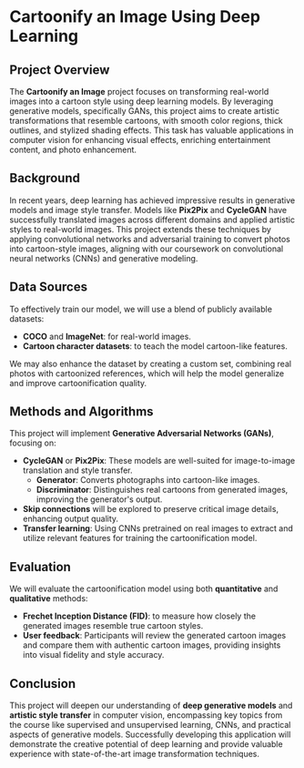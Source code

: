 

# Cartoonify an Image Using Deep Learning

## Project Overview
The **Cartoonify an Image** project focuses on transforming real-world images into a cartoon style using deep learning models. By leveraging generative models, specifically GANs, this project aims to create artistic transformations that resemble cartoons, with smooth color regions, thick outlines, and stylized shading effects. This task has valuable applications in computer vision for enhancing visual effects, enriching entertainment content, and photo enhancement.

## Background
In recent years, deep learning has achieved impressive results in generative models and image style transfer. Models like **Pix2Pix** and **CycleGAN** have successfully translated images across different domains and applied artistic styles to real-world images. This project extends these techniques by applying convolutional networks and adversarial training to convert photos into cartoon-style images, aligning with our coursework on convolutional neural networks (CNNs) and generative modeling.

## Data Sources
To effectively train our model, we will use a blend of publicly available datasets:
- **COCO** and **ImageNet**: for real-world images.
- **Cartoon character datasets**: to teach the model cartoon-like features.

We may also enhance the dataset by creating a custom set, combining real photos with cartoonized references, which will help the model generalize and improve cartoonification quality.

## Methods and Algorithms
This project will implement **Generative Adversarial Networks (GANs)**, focusing on:
- **CycleGAN** or **Pix2Pix**: These models are well-suited for image-to-image translation and style transfer.
  - **Generator**: Converts photographs into cartoon-like images.
  - **Discriminator**: Distinguishes real cartoons from generated images, improving the generator's output.
- **Skip connections** will be explored to preserve critical image details, enhancing output quality.
- **Transfer learning**: Using CNNs pretrained on real images to extract and utilize relevant features for training the cartoonification model.

## Evaluation
We will evaluate the cartoonification model using both **quantitative** and **qualitative** methods:
- **Frechet Inception Distance (FID)**: to measure how closely the generated images resemble true cartoon styles.
- **User feedback**: Participants will review the generated cartoon images and compare them with authentic cartoon images, providing insights into visual fidelity and style accuracy.

## Conclusion
This project will deepen our understanding of **deep generative models** and **artistic style transfer** in computer vision, encompassing key topics from the course like supervised and unsupervised learning, CNNs, and practical aspects of generative models. Successfully developing this application will demonstrate the creative potential of deep learning and provide valuable experience with state-of-the-art image transformation techniques.


